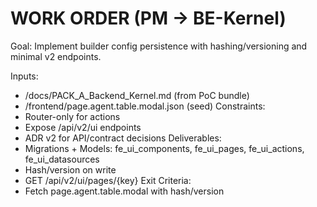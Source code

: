 # WORK ORDER (PM → BE-Kernel)
Goal: Implement builder config persistence with hashing/versioning and minimal v2 endpoints.

Inputs:
  - /docs/PACK_A_Backend_Kernel.md (from PoC bundle)
  - /frontend/page.agent.table.modal.json (seed)
Constraints:
  - Router-only for actions
  - Expose /api/v2/ui endpoints
  - ADR v2 for API/contract decisions
Deliverables:
  - Migrations + Models: fe_ui_components, fe_ui_pages, fe_ui_actions, fe_ui_datasources
  - Hash/version on write
  - GET /api/v2/ui/pages/{key}
Exit Criteria:
  - Fetch page.agent.table.modal with hash/version
